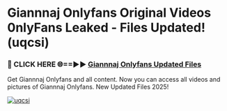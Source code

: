 # Giannnaj Onlyfans Original Videos 0nlyFans Leaked - Files Updated! (uqcsi)

<h3>🔴 CLICK HERE 🌐==►► <a href="https://tinyurl.com/2m67pmp6" rel="nofollow">Giannnaj Onlyfans Updated Files</a></h3>

Get Giannnaj Onlyfans and all content. Now you can access all videos and pictures of Giannnaj Onlyfans. New Updated Files 2025!

[![uqcsi](https://i.imgur.com/H4QAA4z.gif)](https://tinyurl.com/2m67pmp6)